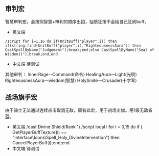 ## 审判宏 ##
智慧审判宏，会按照智慧+审判的顺序出招，抽筋狂按不会给自己狂刷buff。
* 英文端
```
/script for i=1,16 do if(UnitBuff("player",i)) then if(string.find(UnitBuff("player",i),"RighteousnessAura")) then CastSpellByName("Judgement");break;end;else CastSpellByName("Seal of Wisdom()");break;end;end
```
* 中文端
    待测试

其他审判：
InnerRage--Command(命令)
HealingAura—Light(光明)
RighteousnessAura—wisdom(智慧)
HolySmite—Crusader(十字军)

## 战场旗手宏 ##
由于骑士无法通过连续点击取消无敌，固有此宏，用于战场出旗。用1级无敌省蓝。
* 英文端
    /cast Divine Shield(Rank 1)
    /script local i for i = 0,15 do if ( GetPlayerBuffTexture(i) == "Interface\\Icons\\Spell_Holy_DivineIntervention") then CancelPlayerBuff(i);end;end
* 中文端
    待测试
